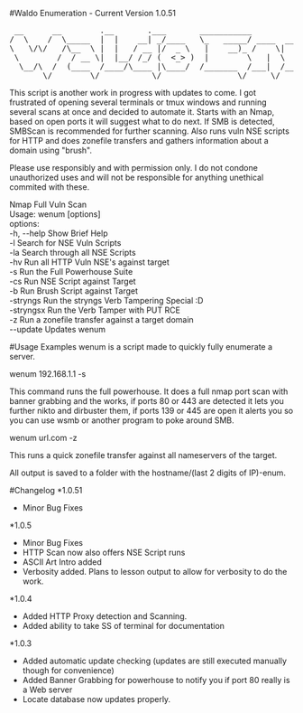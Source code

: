 #Waldo Enumeration - Current Version 1.0.51
<pre>
 __      __        .__       .___       ___________                     
/  \    /  \_____  |  |    __| _/____   \_   _____/ ____  __ __  _____  
\   \/\/   /\__  \ |  |   / __ |/  _ \   |    __)_ /    \|  |  \/     \ 
 \        /  / __ \|  |__/ /_/ (  <_> )  |        \   |  \  |  /  Y Y  \
  \__/\  /  (____  /____/\____ |\____/  /_______  /___|  /____/|__|_|  /
       \/        \/           \/                \/     \/            \/ 
</pre>
This script is another work in progress with updates to come.  I got frustrated of opening several terminals or tmux windows and running several scans at once and decided to automate it.  Starts with an Nmap, based on open ports it will suggest what to do next.  If SMB is detected, SMBScan is recommended for further scanning.  Also runs vuln NSE scripts for HTTP and does zonefile transfers and gathers information about a domain using "brush".

Please use responsibly and with permission only.  I do not condone unauthorized uses and will not be responsible for anything unethical commited with these.

Nmap Full Vuln Scan
<br />
Usage: wenum <target> [options]
<br />
options:
<br />
-h, --help                    Show Brief Help
<br />
-l                            Search for NSE Vuln Scripts
<br />
-la                           Search through all NSE Scripts
<br />
-hv                           Run all HTTP Vuln NSE's against target
<br />
-s                            Run the Full Powerhouse Suite
<br />
-cs                           Run NSE Script against Target
<br />
-b                            Run Brush Script against Target
<br />
-stryngs                      Run the stryngs Verb Tampering Special :D
<br />
-stryngsx                     Run the Verb Tamper with PUT RCE <TARGET>
<br />
-z                            Run a zonefile transfer against a target domain
<br />
--update                      Updates wenum

#Usage Examples
wenum is a script made to quickly fully enumerate a server.  

wenum 192.168.1.1 -s

This command runs the full powerhouse.  It does a full nmap port scan with banner grabbing and the works, if ports 80 or 443 are detected it lets you further nikto and dirbuster them, if ports 139 or 445 are open it alerts you so you can use wsmb or another program to poke around SMB.  

wenum url.com -z

This runs a quick zonefile transfer against all nameservers of the target.

All output is saved to a folder with the hostname/(last 2 digits of IP)-enum.

#Changelog
*1.0.51
<ul>
<li> Minor Bug Fixes</li>
</ul>

*1.0.5
<ul>
<li> Minor Bug Fixes</li>
<li> HTTP Scan now also offers NSE Script runs</li>
<li> ASCII Art Intro added</li>
<li> Verbosity added.  Plans to lesson output to allow for verbosity to do the work.</li>
</ul>

*1.0.4
<ul>
<li> Added HTTP Proxy detection and Scanning.</li>
<li> Added ability to take SS of terminal for documentation</li>
</ul>

*1.0.3
<ul>
<li> Added automatic update checking (updates are still executed manually though for convenience)</li>
<li> Added Banner Grabbing for powerhouse to notify you if port 80 really is a Web server</li>
<li> Locate database now updates properly.</li>
</ul>
